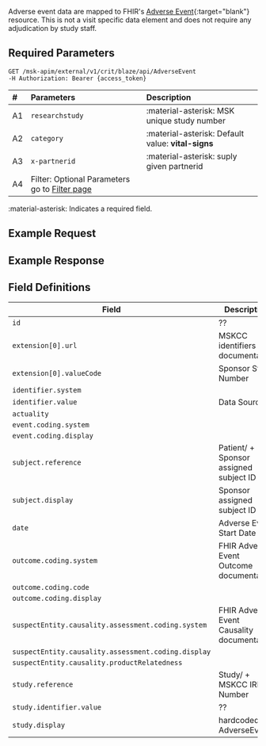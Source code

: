 Adverse event data are mapped to FHIR's [Adverse Event](http://hl7.org/fhir/adverseevent.html){:target="blank"} resource. This is not a visit specific data element and does not require any adjudication by study staff.

## Required Parameters
```
GET /msk-apim/external/v1/crit/blaze/api/AdverseEvent
-H Authorization: Bearer {access_token} 
```

|# | Parameters    | Description                          |
|:-| :---------- | :----------------------------------- |
|A1| `researchstudy`       | :material-asterisk: MSK unique study number  |
|A2|`category`       |:material-asterisk: Default value: **vital-signs** |
|A3|`x-partnerid` |:material-asterisk: suply given partnerid|
|A4|Filter: Optional Parameters go to [Filter page](/searching) | |

:material-asterisk: Indicates a required field.

## Example Request

## Example Response

## Field Definitions

| Field                                               | Description                                |
| --------------------------------------------------- | ------------------------------------------ |
| `id`                                                | ??                                         |
| `extension[0].url`                                  | MSKCC identifiers documentation            |
| `extension[0].valueCode`                            | Sponsor Study Number                       |
| `identifier.system`                                 |                                            |
| `identifier.value`                                  | Data Source                                |
| `actuality`                                         |                                            |
| `event.coding.system`                               |                                            |
| `event.coding.display`                              |                                            |
| `subject.reference`                                 | Patient/ + Sponsor assigned subject ID     |
| `subject.display`                                   | Sponsor assigned subject ID                |
| `date`                                              | Adverse Event Start Date                   |
| `outcome.coding.system`                             | FHIR Adverse Event Outcome documentation   |
| `outcome.coding.code`                               |                                            |
| `outcome.coding.display`                            |                                            |
| `suspectEntity.causality.assessment.coding.system`  | FHIR Adverse Event Causality documentation |
| `suspectEntity.causality.assessment.coding.display` |                                            |
| `suspectEntity.causality.productRelatedness`        |                                            |
| `study.reference`                                   | Study/ + MSKCC IRB Number                  |
| `study.identifier.value`                            | ??                                         |
| `study.display`                                     | hardcoded to AdverseEvent                  |